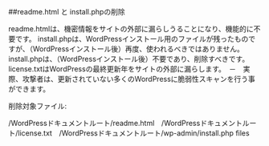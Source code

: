 ##readme.html と install.phpの削除

readme.htmlは、機密情報をサイトの外部に漏らしうることになり、機能的に不要です。
install.phpは、WordPressインストール用のファイルが残ったものですが、（WordPressインストール後）再度、使われるべきではありません。install.phpは、（WordPressインストール後）不要であり、削除すべきです。
license.txtはWordPressの最終更新年をサイトの外部に漏らします。　－　実際、攻撃者は、更新されていない多くのWordPressに脆弱性スキャンを行う事ができます。

削除対象ファイル:

/WordPressドキュメントルート/readme.html　/WordPressドキュメントルート/license.txt　/WordPressドキュメントルート/wp-admin/install.php files
